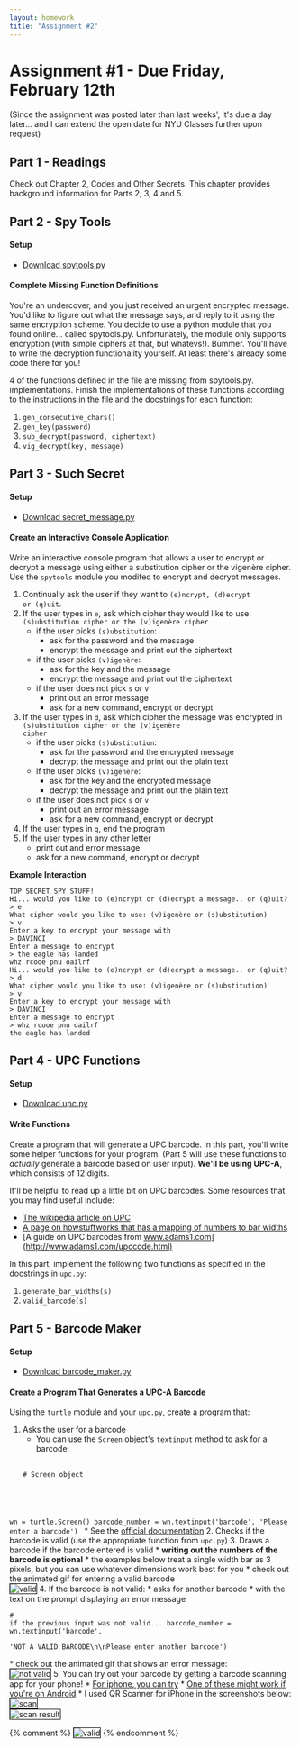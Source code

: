 ```yaml
---
layout: homework
title: "Assignment #2"
---
```


<style>
img {
    border: 1px solid #000;
}
</style>

# Assignment #1 - Due Friday, February 12th

(Since the assignment was posted later than last weeks', it's due a day later... and I can extend the open date for NYU Classes further upon request)

## Part 1 - Readings

Check out Chapter 2, Codes and Other Secrets.  This chapter provides background information for Parts 2, 3, 4 and 5.

## Part 2 - Spy Tools

#### Setup

* [Download spytools.py](../assignments/hw02/spytools.py)

#### Complete Missing Function Definitions

You're an undercover, and you just received an urgent encrypted message. 
You'd like to figure out what the message says, and reply to it using
the same encryption scheme. You decide to use a python module that you
found online... called spytools.py. Unfortunately, the module only supports 
encryption (with simple ciphers at that, but whatevs!). Bummer. You'll 
have to write the decryption functionality yourself. At least there's
already some code there for you!

4 of the functions defined in the file are missing from spytools.py. 
implementations. Finish the implementations of these functions according 
to the instructions in the file and the docstrings for each function:

1. <code>gen_consecutive_chars()</code>
2. <code>gen_key(password)</code>
3. <code>sub_decrypt(password, ciphertext)</code>
4. <code>vig_decrypt(key, message)</code>


## Part 3 - Such Secret

#### Setup

* [Download secret_message.py](../assignments/hw02/secret_message.py)

#### Create an Interactive Console Application

Write an interactive console program that allows a user to encrypt or
decrypt a message using either a substitution cipher or the vigenère
cipher. Use the <code>spytools</code> module you modifed to encrypt and decrypt
messages.

1. Continually ask the user if they want to <code>(e)ncrypt, (d)ecrypt or
(q)uit</code>.
2. If the user types in <code>e</code>, ask which cipher they would like to use:
<code>(s)ubstitution cipher or the (v)igenère cipher</code>
    * if the user picks <code>(s)ubstitution</code>:
        * ask for the password and the message
        * encrypt the message and print out the ciphertext
    * if the user picks <code>(v)igenère</code>:
        * ask for the key and the message
        * encrypt the message and print out the ciphertext
    * if the user does not pick <code>s</code> or <code>v</code>
        * print out an error message
        * ask for a new command, encrypt or decrypt
3. If the user types in <code>d</code>, ask which cipher the message was encrypted in
<code>(s)ubstitution cipher or the (v)igenère cipher</code>
    * if the user picks <code>(s)ubstitution</code>:
        * ask for the password and the encrypted message
        * decrypt the message and print out the plain text
    * if the user picks <code>(v)igenère</code>:
        * ask for the key and the encrypted message
        * decrypt the message and print out the plain text
    * if the user does not pick <code>s</code> or <code>v</code>
        * print out an error message
        * ask for a new command, encrypt or decrypt
4. If the user types in <code>q</code>, end the program
5. If the user types in any other letter
    * print out and error message
    * ask for a new command, encrypt or decrypt

__Example Interaction__

<pre><code data-trim contenteditable>TOP SECRET SPY STUFF!
Hi... would you like to (e)ncrypt or (d)ecrypt a message.. or (q)uit?
> e
What cipher would you like to use: (v)igenère or (s)ubstitution)
> v
Enter a key to encrypt your message with
> DAVINCI
Enter a message to encrypt
> the eagle has landed
whz rcooe pnu oailrf
Hi... would you like to (e)ncrypt or (d)ecrypt a message.. or (q)uit?
> d
What cipher would you like to use: (v)igenère or (s)ubstitution)
> v
Enter a key to encrypt your message with
> DAVINCI
Enter a message to encrypt
> whz rcooe pnu oailrf
the eagle has landed
</code></pre>

## Part 4 - UPC Functions

#### Setup

* [Download upc.py](../assignments/hw02/upc.py)

#### Write Functions

Create a program that will generate a UPC barcode. In this part, you'll
write some helper functions for your program. (Part 5 will use these
functions to _actually_ generate a barcode based on user input). __We'll
be using UPC-A__, which consists of 12 digits.

It'll be helpful to read up a little bit on UPC barcodes. Some resources 
that you may find useful include:

* [The wikipedia article on UPC](https://en.wikipedia.org/wiki/Universal_Product_Code#Encoding)
* [A page on howstuffworks that has a mapping of numbers to bar widths](http://electronics.howstuffworks.com/gadgets/high-tech-gadgets/upc3.htm)
* [A guide on UPC barcodes from www.adams1.com](http://www.adams1.com/upccode.html)

In this part, implement the following two functions as specified in the 
docstrings in <code>upc.py</code>:

1. <code>generate_bar_widths(s)</code>
2. <code>valid_barcode(s)</code>

## Part 5 - Barcode Maker

#### Setup

* [Download barcode_maker.py](../assignments/hw02/barcode_maker.py)

#### Create a Program That Generates a UPC-A Barcode

Using the <code>turtle</code> module and your <code>upc.py</code>, 
create a program that:

1. Asks the user for a barcode
    * You can use the <code>Screen</code> object's <code>textinput</code> method to ask for a barcode:
    <br>
    <pre><code data-trim contenteditable># Screen object
wn = turtle.Screen()
barcode_number = wn.textinput('barcode', 'Please enter a barcode')
</code></pre>
    * See the [official documentation](https://docs.python.org/3.5/library/turtle.html#turtle.textinput)
2. Checks if the barcode is valid (use the appropriate function from <code>upc.py</code>)
3. Draws a barcode if the barcode entered is valid
    * __writing out the numbers of the barcode is optional__
    * the examples below treat a single width bar as 3 pixels, but you can use whatever dimensions work best for you
    * check out the animated gif for entering a valid barcode
    <br>
    ![valid](../resources/img/hw02_valid.gif)
4. If the barcode is not valid:
    * asks for another barcode
    * with the text on the prompt displaying an error message
    <br>
    <pre><code data-trim contenteditable># if the previous input was not valid...
barcode_number = wn.textinput('barcode', \
    'NOT A VALID BARCODE\n\nPlease enter another barcode')
</code></pre>
    * check out the animated gif that shows an error message:
    <br>
    ![not valid](../resources/img/hw02_not_valid.gif)
5. You can try out your barcode by getting a barcode scanning app for your phone!
    * [For iphone, you can try](http://www.igeeksblog.com/best-barcode-qr-code-scanning-apps-for-the-iphone/)
    * [One of these might work if you're on Android](http://www.androidheadlines.com/2015/02/featured-top-10-barcode-qr-scanner-apps-android.html)
    * I used QR Scanner for iPhone in the screenshots below:
    <br>
    ![scan](../resources/img/hw02_scan_small.png)
    <br>
    ![scan result](../resources/img/hw02_scan_result_small.png)




{% comment %} 
![valid](../resources/img/hw02_valid.gif)
{% endcomment %} 



